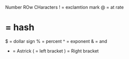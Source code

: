 Number ROw CHaracters
! = exclamtion mark
@ = at rate
# = hash
$ = dollar sign
% = percent
^ = exponent
& = and
* = Astrick
( = left bracket
) = Right bracket

